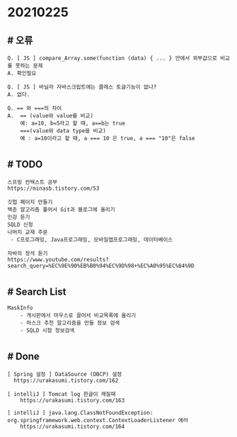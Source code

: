 # 20210225

## # 오류
    Q. [ JS ] compare_Array.some(function (data) { ... } 안에서 외부값으로 비교를 못하는 문제
    A. 확인필요

    Q. [ JS ] 바닐라 자바스크립트에는 클래스 토글기능이 없나?
    A. 없다.

    Q. == 와 ===의 차이
    A.  == (value와 value를 비교)
        예: a=10, b=5라고 할 때, a==b는 true
        ===(value와 data type을 비교)
        예 : a=10이라고 할 때, a === 10 은 true, a === "10"은 false
#

## # TODO
    스프링 컨텍스트 공부
    https://minasb.tistory.com/53

    깃헙 페이지 만들기
    백준 알고리즘 풀어서 Git과 블로그에 올리기
    인강 듣기
    SQLD 신청
    나머지 교재 주문
     - C프로그래밍, Java프로그래밍, 모바일앱프로그래밍, 데이터베이스
    
    자바의 정석 듣기
    https://www.youtube.com/results?search_query=%EC%9E%90%EB%B0%94%EC%9D%98+%EC%A0%95%EC%84%9D
#

## # Search List
    MaskInfo
        - 게시판에서 마우스로 끌어서 비교목록에 올리기
        - 마스크 추천 알고리즘을 만들 정보 검색
        - SQLD 시험 정보검색
#

## # Done
    [ Spring 설정 ] DataSource (DBCP) 설정
      https://urakasumi.tistory.com/162
    
    [ intelliJ ] Tomcat log 한글이 깨질때
        https://urakasumi.tistory.com/163

    [ intelliJ ] java.lang.ClassNotFoundException: org.springframework.web.context.ContextLoaderListener 에러
        https://urakasumi.tistory.com/164